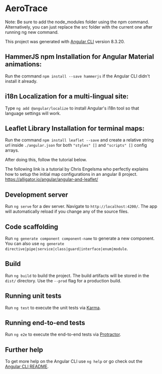 # AeroTrace
Note: Be sure to add the node_modules folder using the npm command. Alternatively, you can just replace the src folder with the current one after running ng new command.

This project was generated with [Angular CLI](https://github.com/angular/angular-cli) version 8.3.20.

## HammerJS npm Installation for Angular Material animations:
Run the command `npm install --save hammerjs` if the Angular CLI didn't install it already.

## i18n Localization for a multi-lingual site:
Type `ng add @angular/localize` to install Angular's i18n tool so that language settings will work.

## Leaflet Library Installation for terminal maps:
Run the command `npm install leaflet --save` and create a relative string url inside `./angular.json` for both `"styles" []` and `"scripts" []` config arrays.

After doing this, follow the tutorial below.

The following link is a tutorial by Chris Engelsma who perfectly explains how to setup the initial map configurations in an angular 8 project.
https://alligator.io/angular/angular-and-leaflet/ 



## Development server

Run `ng serve` for a dev server. Navigate to `http://localhost:4200/`. The app will automatically reload if you change any of the source files.

## Code scaffolding

Run `ng generate component component-name` to generate a new component. You can also use `ng generate directive|pipe|service|class|guard|interface|enum|module`.

## Build

Run `ng build` to build the project. The build artifacts will be stored in the `dist/` directory. Use the `--prod` flag for a production build.

## Running unit tests

Run `ng test` to execute the unit tests via [Karma](https://karma-runner.github.io).

## Running end-to-end tests

Run `ng e2e` to execute the end-to-end tests via [Protractor](http://www.protractortest.org/).

## Further help

To get more help on the Angular CLI use `ng help` or go check out the [Angular CLI README](https://github.com/angular/angular-cli/blob/master/README.md).
